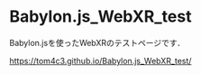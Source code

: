 # Babylon.js_WebXR_test
Babylon.jsを使ったWebXRのテストページです．

https://tom4c3.github.io/Babylon.js_WebXR_test/
